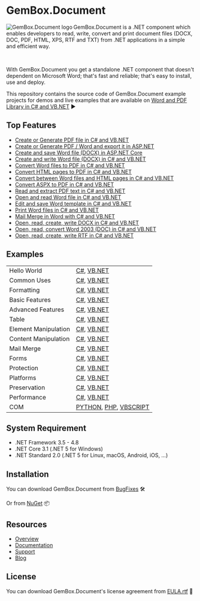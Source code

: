 # GemBox.Document

<img src="https://www.gemboxsoftware.com/images/NugetGbd.png" alt="GemBox.Document logo" align="left" />

GemBox.Document is a .NET component which enables developers to read, write, convert and print document files (DOCX, DOC, PDF, HTML, XPS, RTF and TXT) from .NET applications in a simple and efficient way.

<br/>

With GemBox.Document you get a standalone .NET component that doesn't dependent on Microsoft Word; that's fast and reliable; that's easy to install, use and deploy.

This repository contains the source code of GemBox.Document example projects for demos and live examples that are available on [Word and PDF Library in C# and VB.NET](https://www.gemboxsoftware.com/document/examples/c-sharp-vb-net-word-pdf-library/801) ▶

## Top Features

* [Create or Generate PDF file in C# and VB.NET](https://www.gemboxsoftware.com/document/articles/c-sharp-vb-net-create-generate-pdf)
* [Create or Generate PDF / Word and export it in ASP.NET](https://www.gemboxsoftware.com/document/examples/asp-net-create-generate-export-pdf-word/5101)
* [Create and save Word file (DOCX) in ASP.NET Core](https://www.gemboxsoftware.com/document/examples/asp-net-core-create-word-docx-pdf/5601)
* [Create and write Word file (DOCX) in C# and VB.NET](https://www.gemboxsoftware.com/document/examples/c-sharp-vb-net-create-write-word-file/302)
* [Convert Word files to PDF in C# and VB.NET](https://www.gemboxsoftware.com/document/examples/c-sharp-convert-word-to-pdf/304)
* [Convert HTML pages to PDF in C# and VB.NET](https://www.gemboxsoftware.com/document/examples/c-sharp-convert-html-to-pdf/307)
* [Convert between Word files and HTML pages in C# and VB.NET](https://www.gemboxsoftware.com/document/examples/c-sharp-convert-word-to-from-html/105)
* [Convert ASPX to PDF in C# and VB.NET](https://www.gemboxsoftware.com/document/articles/convert-aspx-to-pdf)
* [Read and extract PDF text in C# and VB.NET](https://www.gemboxsoftware.com/document/examples/c-sharp-read-extract-pdf-text/305)
* [Open and read Word file in C# and VB.NET](https://www.gemboxsoftware.com/document/examples/c-sharp-vb-net-open-read-word-file/301)
* [Edit and save Word template in C# and VB.NET](https://www.gemboxsoftware.com/document/examples/c-sharp-vb-net-edit-save-word-template/303)
* [Print Word files in C# and VB.NET](https://www.gemboxsoftware.com/document/examples/c-sharp-vb-net-print-word/351)
* [Mail Merge in Word with C# and VB.NET](https://www.gemboxsoftware.com/document/examples/c-sharp-vb-net-mail-merge-word/901)
* [Open, read, create, write DOCX in C# and VB.NET](https://www.gemboxsoftware.com/document/articles/c-sharp-vb-net-docx)
* [Open, read, convert Word 2003 (DOC) in C# and VB.NET](https://www.gemboxsoftware.com/document/articles/c-sharp-vb-net-word-2003-doc)
* [Open, read, create, write RTF in C# and VB.NET](https://www.gemboxsoftware.com/document/articles/c-sharp-vb-net-rtf)

## Examples

| | |
| --- | --- |
| Hello World | [C#](https://github.com/GemBox-d-o-o/GemBox.Document.Examples/tree/master/C%23/Hello%20World), [VB.NET](https://github.com/GemBox-d-o-o/GemBox.Document.Examples/tree/master/VB.NET/Hello%20World) |
| Common Uses | [C#](https://github.com/GemBox-d-o-o/GemBox.Document.Examples/tree/master/C%23/Common%20Uses), [VB.NET](https://github.com/GemBox-d-o-o/GemBox.Document.Examples/tree/master/VB.NET/Common%20Uses) |
| Formatting | [C#](https://github.com/GemBox-d-o-o/GemBox.Document.Examples/tree/master/C%23/Formatting), [VB.NET](https://github.com/GemBox-d-o-o/GemBox.Document.Examples/tree/master/VB.NET/Formatting) |
| Basic Features | [C#](https://github.com/GemBox-d-o-o/GemBox.Document.Examples/tree/master/C%23/Basic%20Features), [VB.NET](https://github.com/GemBox-d-o-o/GemBox.Document.Examples/tree/master/VB.NET/Basic%20Features) |
| Advanced Features | [C#](https://github.com/GemBox-d-o-o/GemBox.Document.Examples/tree/master/C%23/Advanced%20Features), [VB.NET](https://github.com/GemBox-d-o-o/GemBox.Document.Examples/tree/master/VB.NET/Advanced%20Features) |
| Table | [C#](https://github.com/GemBox-d-o-o/GemBox.Document.Examples/tree/master/C%23/Table), [VB.NET](https://github.com/GemBox-d-o-o/GemBox.Document.Examples/tree/master/VB.NET/Table) |
| Element Manipulation | [C#](https://github.com/GemBox-d-o-o/GemBox.Document.Examples/tree/master/C%23/Element%20Manipulation), [VB.NET](https://github.com/GemBox-d-o-o/GemBox.Document.Examples/tree/master/VB.NET/Element%20Manipulation) |
| Content Manipulation | [C#](https://github.com/GemBox-d-o-o/GemBox.Document.Examples/tree/master/C%23/Content%20Manipulation), [VB.NET](https://github.com/GemBox-d-o-o/GemBox.Document.Examples/tree/master/VB.NET/Content%20Manipulation) |
| Mail Merge | [C#](https://github.com/GemBox-d-o-o/GemBox.Document.Examples/tree/master/C%23/Mail%20Merge), [VB.NET](https://github.com/GemBox-d-o-o/GemBox.Document.Examples/tree/master/VB.NET/Mail%20Merge) |
| Forms | [C#](https://github.com/GemBox-d-o-o/GemBox.Document.Examples/tree/master/C%23/Forms), [VB.NET](https://github.com/GemBox-d-o-o/GemBox.Document.Examples/tree/master/VB.NET/Forms) |
| Protection | [C#](https://github.com/GemBox-d-o-o/GemBox.Document.Examples/tree/master/C%23/Protection), [VB.NET](https://github.com/GemBox-d-o-o/GemBox.Document.Examples/tree/master/VB.NET/Protection) |
| Platforms | [C#](https://github.com/GemBox-d-o-o/GemBox.Document.Examples/tree/master/C%23/Platforms), [VB.NET](https://github.com/GemBox-d-o-o/GemBox.Document.Examples/tree/master/VB.NET/Platforms) |
| Preservation | [C#](https://github.com/GemBox-d-o-o/GemBox.Document.Examples/tree/master/C%23/Preservation), [VB.NET](https://github.com/GemBox-d-o-o/GemBox.Document.Examples/tree/master/VB.NET/Preservation) |
| Performance | [C#](https://github.com/GemBox-d-o-o/GemBox.Document.Examples/tree/master/C%23/Performance), [VB.NET](https://github.com/GemBox-d-o-o/GemBox.Document.Examples/tree/master/VB.NET/Performance) |
| COM | [PYTHON](https://github.com/GemBox-d-o-o/GemBox.Document.Examples/blob/master/PYTHON%2C%20PHP%2C%20VBSCRIPT/Program.py), [PHP](https://github.com/GemBox-d-o-o/GemBox.Document.Examples/blob/master/PYTHON%2C%20PHP%2C%20VBSCRIPT/Program.php), [VBSCRIPT](https://github.com/GemBox-d-o-o/GemBox.Document.Examples/blob/master/PYTHON%2C%20PHP%2C%20VBSCRIPT/Program.asp) |

## System Requirement

* .NET Framework 3.5 - 4.8
* .NET Core 3.1 (.NET 5 for Windows)
* .NET Standard 2.0 (.NET 5 for Linux, macOS, Android, iOS, …)

## Installation

You can download GemBox.Document from [BugFixes](https://www.gemboxsoftware.com/document/downloads/bugfixes.html) 🛠️

Or from [NuGet](https://www.nuget.org/packages/GemBox.Document/) 📦

## Resources

* [Overview](https://www.gemboxsoftware.com/document)
* [Documentation](https://www.gemboxsoftware.com/document/docs/introduction.html)
* [Support](https://www.gemboxsoftware.com/document/support)
* [Blog](https://www.gemboxsoftware.com/gembox-document)

## License

You can download GemBox.Document's license agreement from [EULA.rtf](https://www.gemboxsoftware.com/EULA.rtf) 📝
